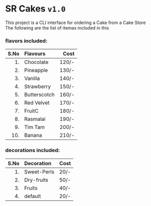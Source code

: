 # SR Cakes ```v1.0```
This project is a CLI interface for ordering a Cake from a Cake Store<br>
The following are the list of itemas included in this


### flavors included:
 |S.No| Flavours      |  Cost |
 |---:|:--------------|------:|
 | 1. | Chocolate     | 120/-
 | 2. | Pineapple     | 130/-
 | 3. | Vanilla       | 140/-
 | 4. | Strawberry    | 150/-
 | 5. | Butterscotch  | 160/-
 | 6. | Red Velvet    | 170/-
 | 7. | FruitC        | 180/-
 | 8. | Rasmalai      | 190/-
 | 9. | Tim Tam       | 200/-
 | 10.| Banana        | 210/-

### decorations included:
| S.No   |    Decoration    |  Cost|
|-------:|:-----------------|-----:|
| 1.     | Sweet-Perls      | 20/- |
| 2.     | Dry-fruits       | 50/- |
| 3.     | Fruits           | 40/- |
| 4.     | default          | 20/- |

<!--
Hello!!! Welcome to Srinivas' Cake Store..😋
Pleasure to see you..😊
-->
<!--
See https://github.com/srinu2003/micro for details.
-->
